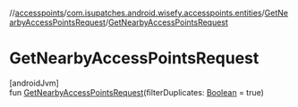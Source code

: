 //[accesspoints](../../../index.md)/[com.isupatches.android.wisefy.accesspoints.entities](../index.md)/[GetNearbyAccessPointsRequest](index.md)/[GetNearbyAccessPointsRequest](-get-nearby-access-points-request.md)

# GetNearbyAccessPointsRequest

[androidJvm]\
fun [GetNearbyAccessPointsRequest](-get-nearby-access-points-request.md)(filterDuplicates: [Boolean](https://kotlinlang.org/api/latest/jvm/stdlib/kotlin/-boolean/index.html) = true)
